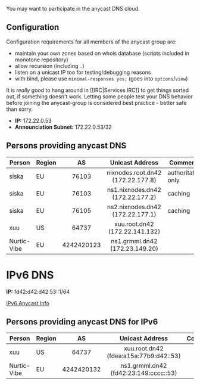 You may want to participate in the anycast DNS cloud.

## Configuration

Configuration requirements for all members of the anycast group are:
 * maintain your own zones based on whois database (scripts included in monotone repository)
 * allow recursion (including `.`)
 * listen on a unicast IP too for testing/debugging reasons
 * with bind, please use ```minimal-responses yes;``` (goes into ```options```/```view```)

It is _really_ good to hang around in [[IRC|Services IRC]] to get things sorted out, if something doesn't work. Letting some people test your DNS behavior before joining the anycast-group is considered best practice - better safe than sorry.

 * **IP:** 172.22.0.53
 * **Announciation Subnet:** 172.22.0.53/32

## Persons providing anycast DNS

| **Person**  | **Region** | **AS** | **Unicast Address**       | **Comments**       |
|-------------|---|:------:|:----------------------------------:|--------------------|
| siska       |EU | 76103  | nixnodes.root.dn42 (172.22.177.8)  | authoritative only |
| siska       |EU | 76103  | ns1.nixnodes.dn42  (172.22.177.2)  | caching            |
| siska       |EU | 76105  | ns2.nixnodes.dn42  (172.22.177.1)  | caching            |
| xuu         |US | 64737  | xuu.root.dn42   (172.22.141.132)   ||
| Nurtic-Vibe |EU | 4242420123 | ns1.grmml.dn42 (172.23.149.20) || 

# IPv6 DNS

**IP:** fd42:d42:d42:53::1/64

[IPv6 Anycast Info](https://dn42.net/IPv6-Anycast)

## Persons providing anycast DNS for IPv6


| **Person**  | **Region**    | **AS** | **Unicast Address**           | **Comments** |
|-------------|---|:---------:|:--------------------------------------:|--------------|
| xuu         |US |64737      | xuu.root.dn42 (fdea:a15a:77b9:d42::53) ||             
| Nurtic-Vibe |EU |4242420132 | ns1.grmml.dn42 (fd42:23:149:cccc::53)  ||
